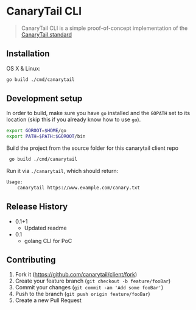 # CanaryTail CLI
> CanaryTail CLI is a simple proof-of-concept implementation of the [CanaryTail standard](https://github.com/canarytail/standard)

## Installation

OS X & Linux:

```sh
go build ./cmd/canarytail
```

## Development setup

In order to build, make sure you have `go` installed and the `GOPATH` set to its location (skip this if you already know how to use `go`).

```sh
export GOROOT=$HOME/go
export PATH=$PATH:$GOROOT/bin
```

Build the project from the source folder for this canarytail client repo

```sh
 go build ./cmd/canarytail
```

Run it via `./canarytail`, which should return:

```sh
Usage:
	canarytail https://www.example.com/canary.txt
```

## Release History

* 0.1+1
    * Updated readme
* 0.1
    * golang CLI for PoC

## Contributing

1. Fork it (<https://github.com/canarytail/client/fork>)
2. Create your feature branch (`git checkout -b feature/fooBar`)
3. Commit your changes (`git commit -am 'Add some fooBar'`)
4. Push to the branch (`git push origin feature/fooBar`)
5. Create a new Pull Request
